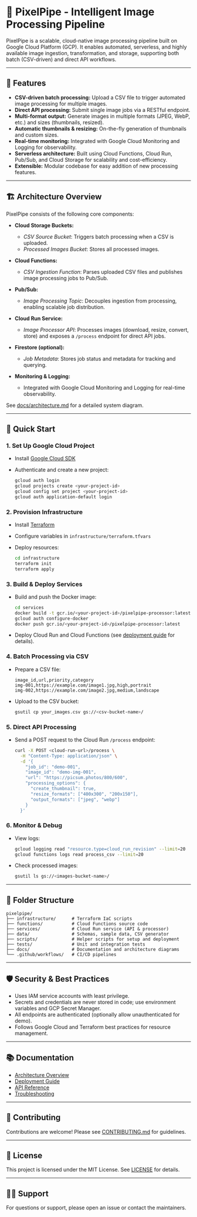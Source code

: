 # 🚀 PixelPipe - Intelligent Image Processing Pipeline

PixelPipe is a scalable, cloud-native image processing pipeline built on Google Cloud Platform (GCP). It enables automated, serverless, and highly available image ingestion, transformation, and storage, supporting both batch (CSV-driven) and direct API workflows.

---

## 🌟 Features

- **CSV-driven batch processing:** Upload a CSV file to trigger automated image processing for multiple images.
- **Direct API processing:** Submit single image jobs via a RESTful endpoint.
- **Multi-format output:** Generate images in multiple formats (JPEG, WebP, etc.) and sizes (thumbnails, resized).
- **Automatic thumbnails & resizing:** On-the-fly generation of thumbnails and custom sizes.
- **Real-time monitoring:** Integrated with Google Cloud Monitoring and Logging for observability.
- **Serverless architecture:** Built using Cloud Functions, Cloud Run, Pub/Sub, and Cloud Storage for scalability and cost-efficiency.
- **Extensible:** Modular codebase for easy addition of new processing features.

---

## 🏗️ Architecture Overview

PixelPipe consists of the following core components:

- **Cloud Storage Buckets:**
  - *CSV Source Bucket*: Triggers batch processing when a CSV is uploaded.
  - *Processed Images Bucket*: Stores all processed images.

- **Cloud Functions:**
  - *CSV Ingestion Function*: Parses uploaded CSV files and publishes image processing jobs to Pub/Sub.

- **Pub/Sub:**
  - *Image Processing Topic*: Decouples ingestion from processing, enabling scalable job distribution.

- **Cloud Run Service:**
  - *Image Processor API*: Processes images (download, resize, convert, store) and exposes a `/process` endpoint for direct API jobs.

- **Firestore (optional):**
  - *Job Metadata*: Stores job status and metadata for tracking and querying.

- **Monitoring & Logging:**
  - Integrated with Google Cloud Monitoring and Logging for real-time observability.

See [docs/architecture.md](docs/architecture.md) for a detailed system diagram.

---

## 🚀 Quick Start

### 1. **Set Up Google Cloud Project**

- Install [Google Cloud SDK](https://cloud.google.com/sdk/docs/install)
- Authenticate and create a new project:

  ```bash
  gcloud auth login
  gcloud projects create <your-project-id>
  gcloud config set project <your-project-id>
  gcloud auth application-default login
  ```

### 2. **Provision Infrastructure**

- Install [Terraform](https://www.terraform.io/downloads)
- Configure variables in `infrastructure/terraform.tfvars`
- Deploy resources:

  ```bash
  cd infrastructure
  terraform init
  terraform apply
  ```

### 3. **Build & Deploy Services**

- Build and push the Docker image:

  ```bash
  cd services
  docker build -t gcr.io/<your-project-id>/pixelpipe-processor:latest .
  gcloud auth configure-docker
  docker push gcr.io/<your-project-id>/pixelpipe-processor:latest
  ```

- Deploy Cloud Run and Cloud Functions (see [deployment guide](docs/deployment.md) for details).

### 4. **Batch Processing via CSV**

- Prepare a CSV file:

  ```csv
  image_id,url,priority,category
  img-001,https://example.com/image1.jpg,high,portrait
  img-002,https://example.com/image2.jpg,medium,landscape
  ```

- Upload to the CSV bucket:

  ```bash
  gsutil cp your_images.csv gs://<csv-bucket-name>/
  ```

### 5. **Direct API Processing**

- Send a POST request to the Cloud Run `/process` endpoint:

  ```bash
  curl -X POST <cloud-run-url>/process \
    -H "Content-Type: application/json" \
    -d '{
      "job_id": "demo-001",
      "image_id": "demo-img-001",
      "url": "https://picsum.photos/800/600",
      "processing_options": {
        "create_thumbnail": true,
        "resize_formats": ["400x300", "200x150"],
        "output_formats": ["jpeg", "webp"]
      }
    }'
  ```

### 6. **Monitor & Debug**

- View logs:

  ```bash
  gcloud logging read "resource.type=cloud_run_revision" --limit=20
  gcloud functions logs read process_csv --limit=20
  ```

- Check processed images:

  ```bash
  gsutil ls gs://<images-bucket-name>/
  ```

---

## 🧩 Folder Structure

```
pixelpipe/
├── infrastructure/      # Terraform IaC scripts
├── functions/           # Cloud Functions source code
├── services/            # Cloud Run service (API & processor)
├── data/                # Schemas, sample data, CSV generator
├── scripts/             # Helper scripts for setup and deployment
├── tests/               # Unit and integration tests
├── docs/                # Documentation and architecture diagrams
└── .github/workflows/   # CI/CD pipelines
```

---

## 🛡️ Security & Best Practices

- Uses IAM service accounts with least privilege.
- Secrets and credentials are never stored in code; use environment variables and GCP Secret Manager.
- All endpoints are authenticated (optionally allow unauthenticated for demo).
- Follows Google Cloud and Terraform best practices for resource management.

---

## 📚 Documentation

- [Architecture Overview](docs/architecture.md)
- [Deployment Guide](docs/deployment.md)
- [API Reference](docs/api.md)
- [Troubleshooting](docs/troubleshooting.md)

---

## 🤝 Contributing

Contributions are welcome! Please see [CONTRIBUTING.md](docs/CONTRIBUTING.md) for guidelines.

---

## 📄 License

This project is licensed under the MIT License. See [LICENSE](LICENSE) for details.

---

## 🙋‍♂️ Support

For questions or support, please open an issue or contact the maintainers.
